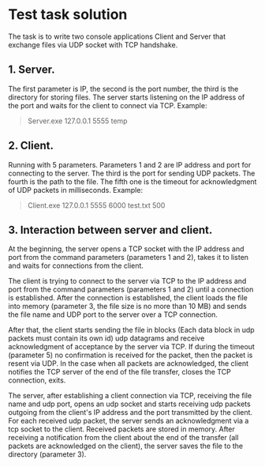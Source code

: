 # Test task solution

The task is to write two console applications Client and Server that exchange files via UDP socket with TCP handshake.

## 1. Server.
The first parameter is IP, the second is the port number, the third is the directory for storing files.
The server starts listening on the IP address of the port and waits for the client to connect via TCP.
Example:
> Server.exe 127.0.0.1 5555 temp

## 2. Client.
Running with 5 parameters. Parameters 1 and 2 are IP address and port for connecting to the server. The third is the port for sending UDP packets. The fourth is the path to the file. The fifth one is the timeout for acknowledgment of UDP packets in milliseconds.
Example:
> Client.exe 127.0.0.1 5555 6000 test.txt 500

## 3. Interaction between server and client.
At the beginning, the server opens a TCP socket with the IP address and port from the command parameters (parameters 1 and 2), takes it to listen and waits for connections from the client.

The client is trying to connect to the server via TCP to the IP address and port from the command parameters (parameters 1 and 2) until a connection is established. After the connection is established, the client loads the file into memory (parameter 3, the file size is no more than 10 MB) and sends the file name and UDP port to the server over a TCP connection.

After that, the client starts sending the file in blocks (Each data block in udp packets must contain its own id) udp datagrams and receive acknowledgment of acceptance by the server via TCP.
If during the timeout (parameter 5) no confirmation is received for the packet, then the packet is resent via UDP. In the case when all packets are acknowledged, the client notifies the TCP server of the end of the file transfer, closes the TCP connection, exits.

The server, after establishing a client connection via TCP, receiving the file name and udp port, opens an udp socket and starts receiving udp packets outgoing from the client's IP address and the port transmitted by the client.
For each received udp packet, the server sends an acknowledgment via a tcp socket to the client. Received packets are stored in memory. After receiving a notification from the client about the end of the transfer (all packets are acknowledged on the client), the server saves the file to the directory (parameter 3).

